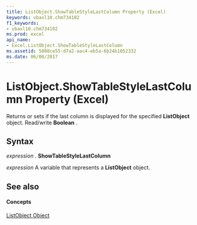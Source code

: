 ```yaml
---
title: ListObject.ShowTableStyleLastColumn Property (Excel)
keywords: vbaxl10.chm734102
f1_keywords:
- vbaxl10.chm734102
ms.prod: excel
api_name:
- Excel.ListObject.ShowTableStyleLastColumn
ms.assetid: 5808ce55-d7a2-aac4-eb5a-6b24b1052332
ms.date: 06/08/2017
---
```



# ListObject.ShowTableStyleLastColumn Property (Excel)

Returns or sets if the last column is displayed for the specified  **ListObject** object. Read/write **Boolean** .


## Syntax

 _expression_ . **ShowTableStyleLastColumn**

 _expression_ A variable that represents a **ListObject** object.


## See also


#### Concepts


[ListObject Object](Excel.ListObject.md)

